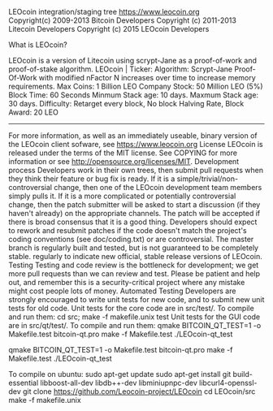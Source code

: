 LEOcoin integration/staging tree
https://www.leocoin.org   
Copyright(c) 2009-2013 Bitcoin Developers Copyright (c) 2011-2013 Litecoin Developers Copyright (c) 2015 LEOcoin Developers

What is LEOcoin?

LEOcoin is a version of Litecoin using scrypt-Jane as a proof-of-work and proof-of-stake algorithm. 
LEOcoin | Ticker: 
Algorithm: Scrypt-Jane Proof-Of-Work with modified nFactor
N increases over time to increase memory requirements.
Max Coins: 1 Billion LEO 
Company Stock: 50 Million LEO (5%) 
Block Time: 60 Seconds
Minmum Stack age: 10 days.
Maxmum Stack age: 30 days.
Difficulty: Retarget every block, No block Halving Rate, Block Award: 20 LEO
________________________________________
For more information, as well as an immediately useable, binary version of the LEOcoin client sofware, see https://www.leocoin.org 
License
LEOcoin is released under the terms of the MIT license. See COPYING for more information or see http://opensource.org/licenses/MIT.
Development process
Developers work in their own trees, then submit pull requests when they think their feature or bug fix is ready.
If it is a simple/trivial/non-controversial change, then one of the LEOcoin development team members simply pulls it.
If it is a more complicated or potentially controversial change, then the patch submitter will be asked to start a discussion (if they haven't already) on the appropriate channels.
The patch will be accepted if there is broad consensus that it is a good thing. Developers should expect to rework and resubmit patches if the code doesn't match the project's coding conventions (see doc/coding.txt) or are controversial.
The master branch is regularly built and tested, but is not guaranteed to be completely stable. regularly to indicate new official, stable release versions of LEOcoin.
Testing
Testing and code review is the bottleneck for development; we get more pull requests than we can review and test. Please be patient and help out, and remember this is a security-critical project where any mistake might cost people lots of money.
Automated Testing
Developers are strongly encouraged to write unit tests for new code, and to submit new unit tests for old code.
Unit tests for the core code are in src/test/. To compile and run them:
cd src; make -f makefile.unix test
Unit tests for the GUI code are in src/qt/test/. To compile and run them:
qmake BITCOIN_QT_TEST=1 -o Makefile.test bitcoin-qt.pro
make -f Makefile.test
./LEOcoin-qt_test

qmake BITCOIN_QT_TEST=1 -o Makefile.test bitcoin-qt.pro
make -f Makefile.test
./LEOcoin-qt_test

To compile on ubuntu:
sudo apt-get update
sudo apt-get install git build-essential libboost-all-dev libdb++-dev libminiupnpc-dev libcurl4-openssl-dev
git clone https://github.com/Leocoin-project/LEOcoin 
cd LEOcoin/src
make -f makefile.unix 
